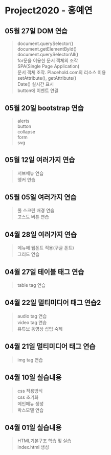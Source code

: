 # Project2020 - 홍예연
## 05월 27일 DOM 연습
>document.querySelector() <br>
document.getElementById() <br>
document.querySelectorAll()  <br>
for문을 이용한 문서 객체의 조작 <br>
SPA(Single Page Application)<br>
문서 객체 조작. Placehold.com의 리소스 이용 <br>
setAttribute(), getAttribute() <br>
Date() 실시간 표시 <br>
button에 이벤트 연결



## 05월 20일 bootstrap 연습
>alerts <br>
button <br>
collapse <br>
form <br>
svg

## 05월 12일 여러가지 연습
>서브메뉴 연습 <br>
앵커 연습

## 05월 05일 여러가지 연습
>풀 스크린 배경 연습 <br>
고스트 버튼 연습

## 04월 28일 여러가지 연습
>메뉴에 웹폰트 적용(구글 폰트) <br>
그리드 연습 <br>

## 04월 27일 테이블 태그 연습
>table tag 연습 <br>

## 04월 22일 멀티미디어 태그 연습2
>audio tag 연습 <br>
video tag 연습 <br>
유튜브 동영상 삽입 숙제

## 04월 21일 멀티미디어 태그 연습
> img tag 연습 <br>

## 04월 10일 실습내용
> css 적용방식 <br>
css 초기화 <br>
메인메뉴 생성 <br>
박스모델 연습

## 04월 01일 실습내용
> HTML기본구조 학습 및 실습 <br>
index.html 생성